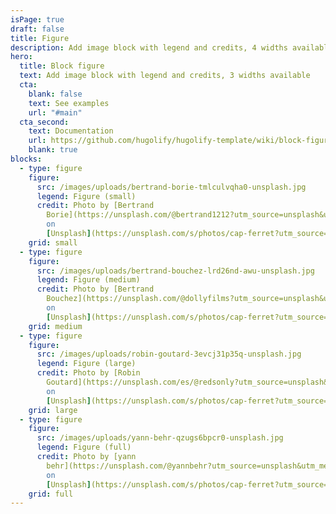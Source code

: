 ```yaml
---
isPage: true
draft: false
title: Figure
description: Add image block with legend and credits, 4 widths available
hero:
  title: Block figure
  text: Add image block with legend and credits, 3 widths available
  cta:
    blank: false
    text: See examples
    url: "#main"
  cta_second:
    text: Documentation
    url: https://github.com/hugolify/hugolify-template/wiki/block-figure
    blank: true
blocks:
  - type: figure
    figure:
      src: /images/uploads/bertrand-borie-tmlculvqha0-unsplash.jpg
      legend: Figure (small)
      credit: Photo by [Bertrand
        Borie](https://unsplash.com/@bertrand1212?utm_source=unsplash&utm_medium=referral&utm_content=creditCopyText)
        on
        [Unsplash](https://unsplash.com/s/photos/cap-ferret?utm_source=unsplash&utm_medium=referral&utm_content=creditCopyText)
    grid: small
  - type: figure
    figure:
      src: /images/uploads/bertrand-bouchez-lrd26nd-awu-unsplash.jpg
      legend: Figure (medium)
      credit: Photo by [Bertrand
        Bouchez](https://unsplash.com/@dollyfilms?utm_source=unsplash&utm_medium=referral&utm_content=creditCopyText)
        on
        [Unsplash](https://unsplash.com/s/photos/cap-ferret?utm_source=unsplash&utm_medium=referral&utm_content=creditCopyText)
    grid: medium
  - type: figure
    figure:
      src: /images/uploads/robin-goutard-3evcj31p35q-unsplash.jpg
      legend: Figure (large)
      credit: Photo by [Robin
        Goutard](https://unsplash.com/es/@redsonly?utm_source=unsplash&utm_medium=referral&utm_content=creditCopyText)
        on
        [Unsplash](https://unsplash.com/s/photos/cap-ferret?utm_source=unsplash&utm_medium=referral&utm_content=creditCopyText)
    grid: large
  - type: figure
    figure:
      src: /images/uploads/yann-behr-qzugs6bpcr0-unsplash.jpg
      legend: Figure (full)
      credit: Photo by [yann
        behr](https://unsplash.com/@yannbehr?utm_source=unsplash&utm_medium=referral&utm_content=creditCopyText)
        on
        [Unsplash](https://unsplash.com/s/photos/cap-ferret?utm_source=unsplash&utm_medium=referral&utm_content=creditCopyText)
    grid: full
---
```


